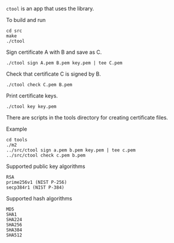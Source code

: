 `ctool` is an app that uses the library.

To build and run

```
cd src
make
./ctool
```

Sign certificate A with B and save as C.

```
./ctool sign A.pem B.pem key.pem | tee C.pem
```

Check that certificate C is signed by B.

```
./ctool check C.pem B.pem
```

Print certificate keys.

```
./ctool key key.pem
```

There are scripts in the tools directory for creating certificate files.

Example

```
cd tools
./m2
../src/ctool sign a.pem b.pem key.pem | tee c.pem
../src/ctool check c.pem b.pem
```

Supported public key algorithms

```
RSA
prime256v1 (NIST P-256)
secp384r1 (NIST P-384)
```

Supported hash algorithms

```
MD5
SHA1
SHA224
SHA256
SHA384
SHA512
```

